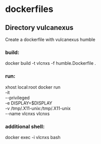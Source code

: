 # dockerfiles

## Directory vulcanexus
Create a dockerfile with vulcanexus humble

### build:
docker build -t vlcnxs -f humble.Dockerfile .

### run:
xhost local:root
docker run \
    -it \
    --privileged \
    -e DISPLAY=$DISPLAY \
    -v /tmp/.X11-unix:/tmp/.X11-unix \
    --name vlcnxs vlcnxs

### additional shell:
docker exec -i vlcnxs bash